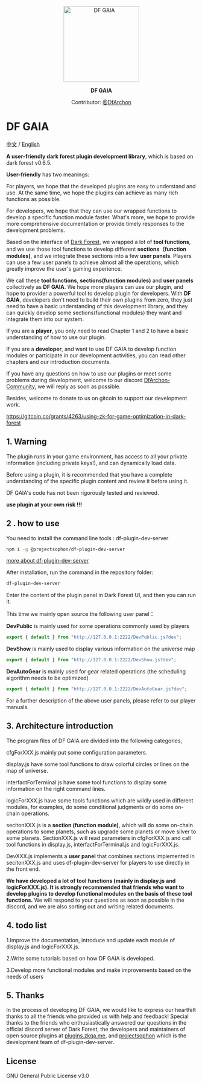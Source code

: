 <div align="center">
	<img width="200" src="https://user-images.githubusercontent.com/25214732/171180699-93dcd410-d594-4627-bbff-d139597b0617.png" alt="DF GAIA">
</div>


<p align="center">
	<b>DF GAIA</b>
</p>


<p align="center">
  Contributor: <a href="https://twitter.com/DfArchon">@DfArchon</a>
</p>


# DF GAIA

[中文](https://github.com/dfarchon/DF-GAIA/blob/main/README.zh-cn.md) /
[English](https://github.com/dfarchon/DF-GAIA/blob/main/README.md)

**A user-friendly dark forest plugin development library**, which is based  on dark forest v0.6.5.

**User-friendly** has two meanings:

For players, we hope that the developed plugins are easy to understand and use. At the same time, we hope the plugins can achieve as many rich functions as possible.

For developers, we hope that they can use our wrapped functions to develop a specific function module faster. What's more, we hope to provide more comprehensive documentation or provide timely responses to the development problems.

Based on the interface of [Dark Forest](https://zkga.me/), we wrapped a lot of **tool functions**, and we use those tool functions to develop different **sections（function modules)**, and we integrate these sections into a few **user panels**. Players can use a few user panels to achieve almost all the operations, which greatly improve the user's gaming experience.

We call these **tool functions**, **sections(function modules)** and **user panels** collectively as **DF GAIA**. We hope more players can use our plugin, and hope to provider a powerful tool to develop plugin for developers. With **DF GAIA**, developers don't need to build their own plugins from zero, they just need to have a basic understanding of this development library, and they can quickly develop some sections(functional modules) they want and integrate them into our system.

If you are a **player**, you only need to read Chapter 1 and 2 to have a basic understanding of how to use our plugin.

If you are a **developer**, and want to use DF GAIA to develop function modules or participate in our development activities, you can read other chapters and our introduction documents.

If you have any questions on how to use our plugins or meet some problems during development, welcome to our discord [DfArchon-Community](https://discord.gg/XkudXPAWZF), we will reply as soon as possible.

Besides, welcome to donate to us on gitcoin to support our development work.

https://gitcoin.co/grants/4263/using-zk-for-game-optimization-in-dark-forest

## 1. Warning 

The plugin runs in your game environment, has access to all your private information (including private keys!), and can dynamically load data.

Before using a plugin, it is recommended that you have a complete understanding of the specific plugin content and review it before using it.

DF GAIA's code has not been rigorously tested and reviewed.

 **use plugin at your own risk !!!**

## 2 . how to use 

You need to install the command line tools : df-plugin-dev-server 

```bash
npm i -g @projectsophon/df-plugin-dev-server
```

[more about df-plugin-dev-server](https://github.com/projectsophon/df-plugin-dev-server)

After installation, run the command in the repository folder:

```bash
df-plugin-dev-server
```

Enter the content of the plugin panel in Dark Forest UI, and then you can run it.

This time we mainly open source the following user panel：

**DevPublic** is mainly used for some operations commonly used by players

```js
export { default } from "http://127.0.0.1:2222/DevPublic.js?dev";
```

**DevShow** is mainly used to display various information on the universe map

```js
export { default } from "http://127.0.0.1:2222/DevShow.js?dev";
```

**DevAutoGear** is mainly used for gear related operations (the scheduling algorithm needs to be optimized)

```js
export { default } from "http://127.0.0.1:2222/DevAutoGear.js?dev";
```

For a further description of the above user panels, please refer to our player manuals.



## 3. Architecture introduction

The program files of DF GAIA are divided into the following categories,

cfgForXXX.js mainly put some configuration parameters.

display.js have some tool functions to draw colorful circles or lines on the map of universe.

interfactForTerminal.js have some tool functions to display some information on the right command lines.

logicForXXX.js have some tools functions which are wildly used in different modules, for examples, do some conditional judgments or do some on-chain operations.

secitonXXX.js is a **section (function module)**, which will do some on-chain operations to some planets, such as upgrade some planets or move silver to some planets. SectionXXX.js will read parameters in cfgForXXX.js and call tool functions in display.js, interfactForTerminal.js and logicForXXX.js.

DevXXX.js implements a **user panel** that combines sections implemented in secitonXXX.js and uses df-plugin-dev-server for players to use directly in the front end.



**We have developed a lot of tool functions (mainly in display.js and logicForXXX.js). It is strongly recommended that friends who want to develop plugins to develop functional modules on the basis of these tool functions.** We will respond to your questions as soon as possible in the discord, and we are also sorting out and writing related documents.

## 4. todo list

1.Improve the documentation, introduce and update each module of display.js and logicForXXX.js.

2.Write some tutorials based on how DF GAIA is developed.

3.Develop more functional modules and make improvements based on the needs of users



## 5. Thanks

In the process of developing DF GAIA, we would like to express our heartfelt thanks to all the friends who provided us with help and feedback!  Special thanks to the friends who enthusiastically answered our questions in the official discord server of Dark Forest, the developers and maintainers of open source plugins at [plugins.zkga.me](https://plugins.zkga.me), and [projectsophon](https://github.com/projectsophon) which is the development team of df-plugin-dev-server.



## License

GNU General Public License v3.0





